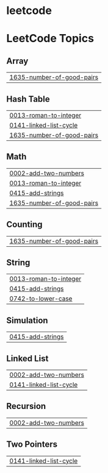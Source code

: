 # leetcode
<!---LeetCode Topics Start-->
# LeetCode Topics
## Array
|  |
| ------- |
| [1635-number-of-good-pairs](https://github.com/Sivabharathi58/leetcode/tree/master/1635-number-of-good-pairs) |
## Hash Table
|  |
| ------- |
| [0013-roman-to-integer](https://github.com/Sivabharathi58/leetcode/tree/master/0013-roman-to-integer) |
| [0141-linked-list-cycle](https://github.com/Sivabharathi58/leetcode/tree/master/0141-linked-list-cycle) |
| [1635-number-of-good-pairs](https://github.com/Sivabharathi58/leetcode/tree/master/1635-number-of-good-pairs) |
## Math
|  |
| ------- |
| [0002-add-two-numbers](https://github.com/Sivabharathi58/leetcode/tree/master/0002-add-two-numbers) |
| [0013-roman-to-integer](https://github.com/Sivabharathi58/leetcode/tree/master/0013-roman-to-integer) |
| [0415-add-strings](https://github.com/Sivabharathi58/leetcode/tree/master/0415-add-strings) |
| [1635-number-of-good-pairs](https://github.com/Sivabharathi58/leetcode/tree/master/1635-number-of-good-pairs) |
## Counting
|  |
| ------- |
| [1635-number-of-good-pairs](https://github.com/Sivabharathi58/leetcode/tree/master/1635-number-of-good-pairs) |
## String
|  |
| ------- |
| [0013-roman-to-integer](https://github.com/Sivabharathi58/leetcode/tree/master/0013-roman-to-integer) |
| [0415-add-strings](https://github.com/Sivabharathi58/leetcode/tree/master/0415-add-strings) |
| [0742-to-lower-case](https://github.com/Sivabharathi58/leetcode/tree/master/0742-to-lower-case) |
## Simulation
|  |
| ------- |
| [0415-add-strings](https://github.com/Sivabharathi58/leetcode/tree/master/0415-add-strings) |
## Linked List
|  |
| ------- |
| [0002-add-two-numbers](https://github.com/Sivabharathi58/leetcode/tree/master/0002-add-two-numbers) |
| [0141-linked-list-cycle](https://github.com/Sivabharathi58/leetcode/tree/master/0141-linked-list-cycle) |
## Recursion
|  |
| ------- |
| [0002-add-two-numbers](https://github.com/Sivabharathi58/leetcode/tree/master/0002-add-two-numbers) |
## Two Pointers
|  |
| ------- |
| [0141-linked-list-cycle](https://github.com/Sivabharathi58/leetcode/tree/master/0141-linked-list-cycle) |
<!---LeetCode Topics End-->